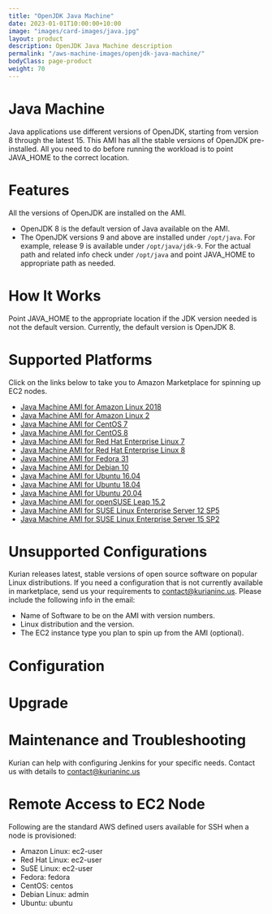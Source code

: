 ```yaml
---
title: "OpenJDK Java Machine"
date: 2023-01-01T10:00:00+10:00
image: "images/card-images/java.jpg"
layout: product
description: OpenJDK Java Machine description
permalink: "/aws-machine-images/openjdk-java-machine/"
bodyClass: page-product
weight: 70
---
```


Java Machine
============

Java applications use different versions of OpenJDK, starting from version 8 through the latest 15. This AMI has all the stable versions of OpenJDK pre-installed. All you need to do before running the workload is to point JAVA\_HOME to the correct location.

[](https://github.com/kurianinc/ami-pub/wiki/Java-Machine#features)Features
===========================================================================

All the versions of OpenJDK are installed on the AMI.

*   OpenJDK 8 is the default version of Java available on the AMI.
*   The OpenJDK versions 9 and above are installed under `/opt/java`. For example, release 9 is available under `/opt/java/jdk-9`. For the actual path and related info check under `/opt/java` and point JAVA\_HOME to appropriate path as needed.

[](https://github.com/kurianinc/ami-pub/wiki/Java-Machine#how-it-works)How It Works
===================================================================================

Point JAVA\_HOME to the appropriate location if the JDK version needed is not the default version. Currently, the default version is OpenJDK 8.

[](https://github.com/kurianinc/ami-pub/wiki/Java-Machine#supported-platforms)Supported Platforms
=================================================================================================

Click on the links below to take you to Amazon Marketplace for spinning up EC2 nodes.

*   [Java Machine AMI for Amazon Linux 2018](https://aws.amazon.com/marketplace/pp/prodview-ktdlpj4x4msi4?sr=0-7&ref_=beagle&applicationId=AWSMPContessa)
*   [Java Machine AMI for Amazon Linux 2](https://aws.amazon.com/marketplace/pp/prodview-76pz5jhauudw6?sr=0-11&ref_=beagle&applicationId=AWSMPContessa)
*   [Java Machine AMI for CentOS 7](https://aws.amazon.com/marketplace/pp/prodview-i345m62tuxnss?sr=0-5&ref_=beagle&applicationId=AWSMPContessa)
*   [Java Machine AMI for CentOS 8](https://aws.amazon.com/marketplace/pp/prodview-4hoyni2vjjlpe?sr=0-6&ref_=beagle&applicationId=AWSMPContessa)
*   [Java Machine AMI for Red Hat Enterprise Linux 7](https://aws.amazon.com/marketplace/pp/prodview-2zflhd3fhpa7k?sr=0-13&ref_=beagle&applicationId=AWSMPContessa)
*   [Java Machine AMI for Red Hat Enterprise Linux 8](https://aws.amazon.com/marketplace/pp/prodview-ytnbtr2qcc4vi?sr=0-12&ref_=beagle&applicationId=AWSMPContessa)
*   [Java Machine AMI for Fedora 31](https://aws.amazon.com/marketplace/pp/prodview-5e3snlehhkdoy?sr=0-3&ref_=beagle&applicationId=AWSMPContessa)
*   [Java Machine AMI for Debian 10](https://aws.amazon.com/marketplace/pp/B08V4ZZ94D)
*   [Java Machine AMI for Ubuntu 16.04](https://aws.amazon.com/marketplace/pp/prodview-mmozr2xxpo3rc?sr=0-4&ref_=beagle&applicationId=AWSMPContessa)
*   [Java Machine AMI for Ubuntu 18.04](https://aws.amazon.com/marketplace/pp/prodview-52tpitmb22kli?sr=0-9&ref_=beagle&applicationId=AWSMPContessa)
*   [Java Machine AMI for Ubuntu 20.04](https://aws.amazon.com/marketplace/pp/prodview-e22vf4jppk4us?sr=0-10&ref_=beagle&applicationId=AWSMPContessa)
*   [Java Machine AMI for openSUSE Leap 15.2](https://aws.amazon.com/marketplace/pp/B08VRN833V)
*   [Java Machine AMI for SUSE Linux Enterprise Server 12 SP5](https://aws.amazon.com/marketplace/pp/B08V5F7D9M)
*   [Java Machine AMI for SUSE Linux Enterprise Server 15 SP2](https://aws.amazon.com/marketplace/pp/prodview-udbewrccvsoo2?sr=0-14&ref_=beagle&applicationId=AWSMPContessa)

[](https://github.com/kurianinc/ami-pub/wiki/Java-Machine#unsupported-configurations)Unsupported Configurations
===============================================================================================================

Kurian releases latest, stable versions of open source software on popular Linux distributions. If you need a configuration that is not currently available in marketplace, send us your requirements to [contact@kurianinc.us](mailto:contact@kurianinc.us). Please include the following info in the email:

*   Name of Software to be on the AMI with version numbers.
*   Linux distribution and the version.
*   The EC2 instance type you plan to spin up from the AMI (optional).

[](https://github.com/kurianinc/ami-pub/wiki/Java-Machine#configuration)Configuration
=====================================================================================

[](https://github.com/kurianinc/ami-pub/wiki/Java-Machine#upgrade)Upgrade
=========================================================================

[](https://github.com/kurianinc/ami-pub/wiki/Java-Machine#maintenance-and-troubleshooting)Maintenance and Troubleshooting
=========================================================================================================================

Kurian can help with configuring Jenkins for your specific needs. Contact us with details to [contact@kurianinc.us](mailto:contact@kurianinc.us)

[](https://github.com/kurianinc/ami-pub/wiki/Java-Machine#remote-access-to-ec2-node)Remote Access to EC2 Node
=============================================================================================================

Following are the standard AWS defined users available for SSH when a node is provisioned:

*   Amazon Linux: ec2-user
*   Red Hat Linux: ec2-user
*   SuSE Linux: ec2-user
*   Fedora: fedora
*   CentOS: centos
*   Debian Linux: admin
*   Ubuntu: ubuntu
